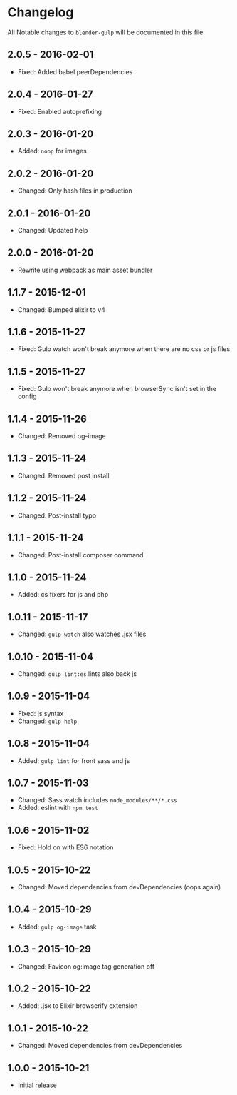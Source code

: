 # Changelog

All Notable changes to `blender-gulp` will be documented in this file

## 2.0.5 - 2016-02-01
- Fixed: Added babel peerDependencies

## 2.0.4 - 2016-01-27
- Fixed: Enabled autoprefixing

## 2.0.3 - 2016-01-20
- Added: `noop` for images

## 2.0.2 - 2016-01-20
- Changed: Only hash files in production

## 2.0.1 - 2016-01-20
- Changed: Updated help

## 2.0.0 - 2016-01-20
- Rewrite using webpack as main asset bundler

## 1.1.7 - 2015-12-01
- Changed: Bumped elixir to v4

## 1.1.6 - 2015-11-27
- Fixed: Gulp watch won't break anymore when there are no css or js files

## 1.1.5 - 2015-11-27
- Fixed: Gulp won't break anymore when browserSync isn't set in the config

## 1.1.4 - 2015-11-26
- Changed: Removed og-image

## 1.1.3 - 2015-11-24
- Changed: Removed post install

## 1.1.2 - 2015-11-24
- Changed: Post-install typo

## 1.1.1 - 2015-11-24
- Changed: Post-install composer command

## 1.1.0 - 2015-11-24
- Added: cs fixers for js and php

## 1.0.11 - 2015-11-17
- Changed: `gulp watch` also watches .jsx files

## 1.0.10 - 2015-11-04
- Changed: `gulp lint:es` lints also back js

## 1.0.9 - 2015-11-04
- Fixed: js syntax
- Changed: `gulp help`

## 1.0.8 - 2015-11-04
- Added: `gulp lint` for front sass and js

## 1.0.7 - 2015-11-03
- Changed: Sass watch includes `node_modules/**/*.css`
- Added: eslint with `npm test`

## 1.0.6 - 2015-11-02
- Fixed: Hold on with ES6 notation

## 1.0.5 - 2015-10-22
- Changed: Moved dependencies from devDependencies (oops again)

## 1.0.4 - 2015-10-29
- Added: `gulp og-image` task

## 1.0.3 - 2015-10-29
- Changed: Favicon og:image tag generation off

## 1.0.2 - 2015-10-22
- Added: .jsx to Elixir browserify extension

## 1.0.1 - 2015-10-22
- Changed: Moved dependencies from devDependencies

## 1.0.0 - 2015-10-21
- Initial release
